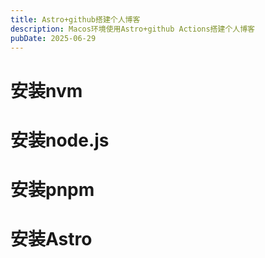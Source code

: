 ```yaml
---
title: Astro+github搭建个人博客
description: Macos环境使用Astro+github Actions搭建个人博客
pubDate: 2025-06-29
---
```

# 安装nvm

# 安装node.js

# 安装pnpm

# 安装Astro
